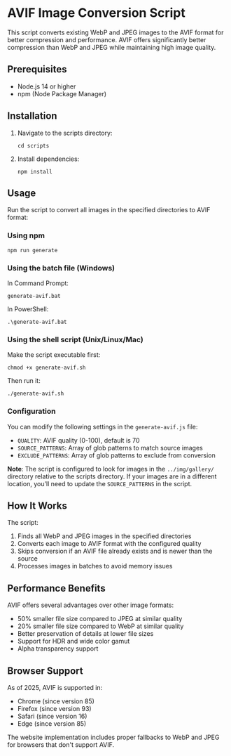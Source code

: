# AVIF Image Conversion Script

This script converts existing WebP and JPEG images to the AVIF format for better compression and performance. AVIF offers significantly better compression than WebP and JPEG while maintaining high image quality.

## Prerequisites

- Node.js 14 or higher
- npm (Node Package Manager)

## Installation

1. Navigate to the scripts directory:
   ```
   cd scripts
   ```

2. Install dependencies:
   ```
   npm install
   ```

## Usage

Run the script to convert all images in the specified directories to AVIF format:

### Using npm

```
npm run generate
```

### Using the batch file (Windows)

In Command Prompt:
```
generate-avif.bat
```

In PowerShell:
```
.\generate-avif.bat
```

### Using the shell script (Unix/Linux/Mac)

Make the script executable first:
```
chmod +x generate-avif.sh
```

Then run it:
```
./generate-avif.sh
```

### Configuration

You can modify the following settings in the `generate-avif.js` file:

- `QUALITY`: AVIF quality (0-100), default is 70
- `SOURCE_PATTERNS`: Array of glob patterns to match source images
- `EXCLUDE_PATTERNS`: Array of glob patterns to exclude from conversion

**Note**: The script is configured to look for images in the `../img/gallery/` directory relative to the scripts directory. If your images are in a different location, you'll need to update the `SOURCE_PATTERNS` in the script.

## How It Works

The script:

1. Finds all WebP and JPEG images in the specified directories
2. Converts each image to AVIF format with the configured quality
3. Skips conversion if an AVIF file already exists and is newer than the source
4. Processes images in batches to avoid memory issues

## Performance Benefits

AVIF offers several advantages over other image formats:

- 50% smaller file size compared to JPEG at similar quality
- 20% smaller file size compared to WebP at similar quality
- Better preservation of details at lower file sizes
- Support for HDR and wide color gamut
- Alpha transparency support

## Browser Support

As of 2025, AVIF is supported in:
- Chrome (since version 85)
- Firefox (since version 93)
- Safari (since version 16)
- Edge (since version 85)

The website implementation includes proper fallbacks to WebP and JPEG for browsers that don't support AVIF.
